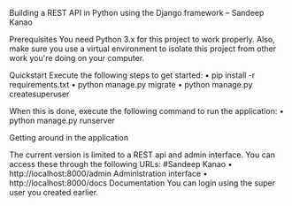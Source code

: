 Building a REST API in Python using the Django framework – Sandeep Kanao

Prerequisites
You need Python 3.x for this project to work properly. Also, make sure you use a virtual environment to isolate this project from other work you're doing on your computer.

Quickstart
Execute the following steps to get started:
•	pip install -r requirements.txt
•	python manage.py migrate
•	python manage.py createsuperuser

When this is done, execute the following command to run the application:
•	python manage.py runserver

Getting around in the application

The current version is limited to a REST api and admin interface. You can access these through the following URLs: #Sandeep Kanao
•	http://localhost:8000/admin Administration interface
•	http://localhost:8000/docs Documentation
You can login using the super user you created earlier.


